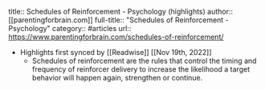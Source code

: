 title:: Schedules of Reinforcement - Psychology (highlights)
author:: [[parentingforbrain.com]]
full-title:: "Schedules of Reinforcement - Psychology"
category:: #articles
url:: https://www.parentingforbrain.com/schedules-of-reinforcement/

- Highlights first synced by [[Readwise]] [[Nov 19th, 2022]]
	- Schedules of reinforcement are the rules that control the timing and frequency of reinforcer delivery to increase the likelihood a target behavior will happen again, strengthen or continue.